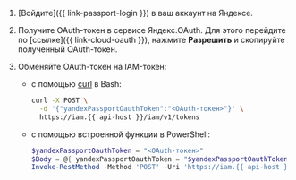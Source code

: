 1. [Войдите]({{ link-passport-login }}) в ваш аккаунт на Яндексе.
2. Получите OAuth-токен в сервисе Яндекс.OAuth. Для этого перейдите по [ссылке]({{ link-cloud-oauth }}), нажмите **Разрешить** и скопируйте полученный OAuth-токен.
3. Обменяйте OAuth-токен на IAM-токен:

    * с помощью [curl](https://curl.haxx.se) в Bash:

        ```bash
        curl -X POST \
          -d '{"yandexPassportOauthToken":"<OAuth-токен>"}' \
          https://iam.{{ api-host }}/iam/v1/tokens
        ```
    * с помощью встроенной функции в PowerShell:

        ```powershell
        $yandexPassportOauthToken = "<OAuth-токен>"
        $Body = @{ yandexPassportOauthToken = "$yandexPassportOauthToken" } | ConvertTo-Json -Compress
        Invoke-RestMethod -Method 'POST' -Uri 'https://iam.{{ api-host }}/iam/v1/tokens' -Body $Body -ContentType 'Application/json' | Select-Object -ExpandProperty iamToken
        ```